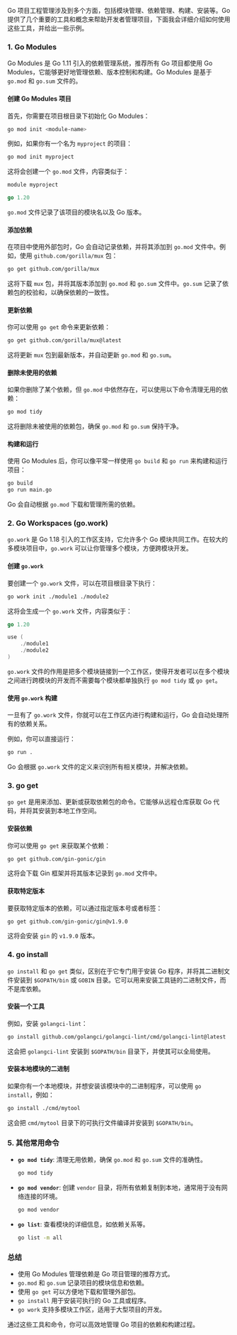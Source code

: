 Go 项目工程管理涉及到多个方面，包括模块管理、依赖管理、构建、安装等。Go 提供了几个重要的工具和概念来帮助开发者管理项目，下面我会详细介绍如何使用这些工具，并给出一些示例。

### 1. Go Modules

Go Modules 是 Go 1.11 引入的依赖管理系统，推荐所有 Go 项目都使用 Go Modules，它能够更好地管理依赖、版本控制和构建。Go Modules 是基于 `go.mod` 和 `go.sum` 文件的。

#### 创建 Go Modules 项目

首先，你需要在项目根目录下初始化 Go Modules：

```bash
go mod init <module-name>
```

例如，如果你有一个名为 `myproject` 的项目：

```bash
go mod init myproject
```

这将会创建一个 `go.mod` 文件，内容类似于：

```go
module myproject

go 1.20
```

`go.mod` 文件记录了该项目的模块名以及 Go 版本。

#### 添加依赖

在项目中使用外部包时，Go 会自动记录依赖，并将其添加到 `go.mod` 文件中。例如，使用 `github.com/gorilla/mux` 包：

```bash
go get github.com/gorilla/mux
```

这将下载 `mux` 包，并将其版本添加到 `go.mod` 和 `go.sum` 文件中。`go.sum` 记录了依赖包的校验和，以确保依赖的一致性。

#### 更新依赖

你可以使用 `go get` 命令来更新依赖：

```bash
go get github.com/gorilla/mux@latest
```

这将更新 `mux` 包到最新版本，并自动更新 `go.mod` 和 `go.sum`。

#### 删除未使用的依赖

如果你删除了某个依赖，但 `go.mod` 中依然存在，可以使用以下命令清理无用的依赖：

```bash
go mod tidy
```

这将删除未被使用的依赖包，确保 `go.mod` 和 `go.sum` 保持干净。

#### 构建和运行

使用 Go Modules 后，你可以像平常一样使用 `go build` 和 `go run` 来构建和运行项目：

```bash
go build
go run main.go
```

Go 会自动根据 `go.mod` 下载和管理所需的依赖。

### 2. Go Workspaces (go.work)

`go.work` 是 Go 1.18 引入的工作区支持，它允许多个 Go 模块共同工作。在较大的多模块项目中，`go.work` 可以让你管理多个模块，方便跨模块开发。

#### 创建 `go.work`

要创建一个 `go.work` 文件，可以在项目根目录下执行：

```bash
go work init ./module1 ./module2
```

这将会生成一个 `go.work` 文件，内容类似于：

```go
go 1.20

use (
    ./module1
    ./module2
)
```

`go.work` 文件的作用是把多个模块链接到一个工作区，使得开发者可以在多个模块之间进行跨模块的开发而不需要每个模块都单独执行 `go mod tidy` 或 `go get`。

#### 使用 `go.work` 构建

一旦有了 `go.work` 文件，你就可以在工作区内进行构建和运行，Go 会自动处理所有的依赖关系。

例如，你可以直接运行：

```bash
go run .
```

Go 会根据 `go.work` 文件的定义来识别所有相关模块，并解决依赖。

### 3. go get

`go get` 是用来添加、更新或获取依赖包的命令。它能够从远程仓库获取 Go 代码，并将其安装到本地工作空间。

#### 安装依赖

你可以使用 `go get` 来获取某个依赖：

```bash
go get github.com/gin-gonic/gin
```

这将会下载 Gin 框架并将其版本记录到 `go.mod` 文件中。

#### 获取特定版本

要获取特定版本的依赖，可以通过指定版本号或者标签：

```bash
go get github.com/gin-gonic/gin@v1.9.0
```

这将会安装 `gin` 的 `v1.9.0` 版本。

### 4. go install

`go install` 和 `go get` 类似，区别在于它专门用于安装 Go 程序，并将其二进制文件安装到 `$GOPATH/bin` 或 `GOBIN` 目录。它可以用来安装工具链的二进制文件，而不是库依赖。

#### 安装一个工具

例如，安装 `golangci-lint`：

```bash
go install github.com/golangci/golangci-lint/cmd/golangci-lint@latest
```

这会把 `golangci-lint` 安装到 `$GOPATH/bin` 目录下，并使其可以全局使用。

#### 安装本地模块的二进制

如果你有一个本地模块，并想安装该模块中的二进制程序，可以使用 `go install`，例如：

```bash
go install ./cmd/mytool
```

这会把 `cmd/mytool` 目录下的可执行文件编译并安装到 `$GOPATH/bin`。

### 5. 其他常用命令

- **`go mod tidy`**: 清理无用依赖，确保 `go.mod` 和 `go.sum` 文件的准确性。
  
  ```bash
  go mod tidy
  ```

- **`go mod vendor`**: 创建 `vendor` 目录，将所有依赖复制到本地，通常用于没有网络连接的环境。
  
  ```bash
  go mod vendor
  ```

- **`go list`**: 查看模块的详细信息，如依赖关系等。
  
  ```bash
  go list -m all
  ```

### 总结

- 使用 Go Modules 管理依赖是 Go 项目管理的推荐方式。
- `go.mod` 和 `go.sum` 记录项目的模块信息和依赖。
- 使用 `go get` 可以方便地下载和管理外部包。
- `go install` 用于安装可执行的 Go 工具或程序。
- `go work` 支持多模块工作区，适用于大型项目的开发。

通过这些工具和命令，你可以高效地管理 Go 项目的依赖和构建过程。